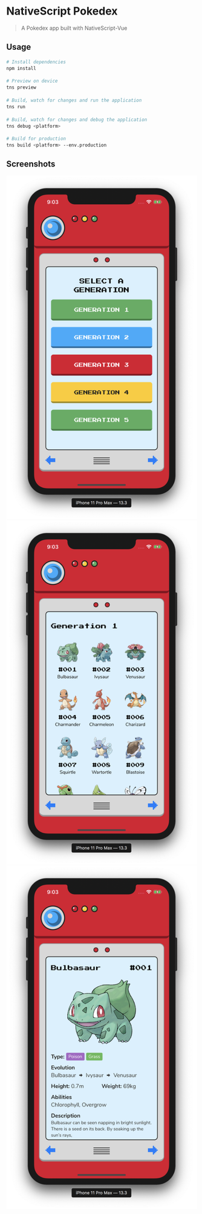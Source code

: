 # NativeScript Pokedex

> A Pokedex app built with NativeScript-Vue

## Usage

```bash
# Install dependencies
npm install

# Preview on device
tns preview

# Build, watch for changes and run the application
tns run

# Build, watch for changes and debug the application
tns debug <platform>

# Build for production
tns build <platform> --env.production

```

## Screenshots

![Menu](screenshots/menu.png 'menu')
![List](screenshots/list.png 'list')
![Single](screenshots/single.png 'single')
